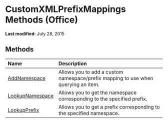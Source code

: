 
# CustomXMLPrefixMappings Methods (Office)

 **Last modified:** July 28, 2015


## Methods



|**Name**|**Description**|
|:-----|:-----|
| [AddNamespace](a4a58a81-3fdc-f808-ac19-0eb27e944f29.md)|Allows you to add a custom namespace/prefix mapping to use when querying an item.|
| [LookupNamespace](33a8f054-0e67-0c9e-ce4b-c9d3360df1a6.md)|Allows you to get the namespace corresponding to the specified prefix.|
| [LookupPrefix](49af8a41-d5d5-58e8-672f-db561c5c7688.md)|Allows you to get a prefix corresponding to the specified namespace. |
